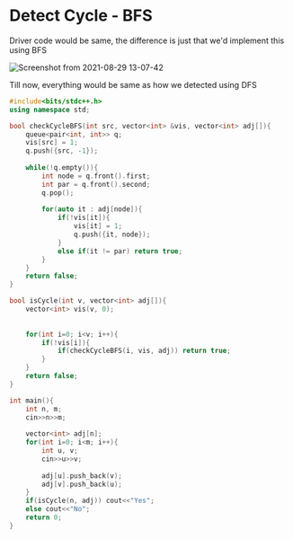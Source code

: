 # Detect Cycle - BFS

Driver code would be same, the difference is just that we'd implement this using BFS

![Screenshot from 2021-08-29 13-07-42](https://user-images.githubusercontent.com/42698268/131242624-8aec3194-591e-47fc-a2d9-d4b966e352d1.png)

Till now, everything would be same as how we detected using DFS

```cpp
#include<bits/stdc++.h>
using namespace std;

bool checkCycleBFS(int src, vector<int> &vis, vector<int> adj[]){
    queue<pair<int, int>> q;
    vis[src] = 1;
    q.push({src, -1});
    
    while(!q.empty()){
        int node = q.front().first;
        int par = q.front().second;
        q.pop();
        
        for(auto it : adj[node]){
            if(!vis[it]){
                vis[it] = 1;
                q.push({it, node});
            }
            else if(it != par) return true;
        }
    }
    return false;
}

bool isCycle(int v, vector<int> adj[]){
    vector<int> vis(v, 0);
    
    
    for(int i=0; i<v; i++){
        if(!vis[i]){
            if(checkCycleBFS(i, vis, adj)) return true;
        }
    }
    return false;
}

int main(){
    int n, m;
    cin>>n>>m;
    
    vector<int> adj[n];
    for(int i=0; i<m; i++){
        int u, v;
        cin>>u>>v;
        
        adj[u].push_back(v);
        adj[v].push_back(u);
    }
    if(isCycle(n, adj)) cout<<"Yes";
    else cout<<"No";
    return 0;
}
```
